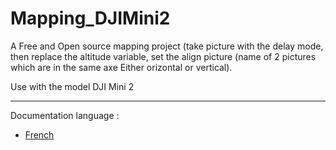 # Mapping_DJIMini2
A Free and Open source mapping project (take picture with the delay mode, then replace the altitude variable, set the align picture (name of 2 pictures which are in the same axe Either orizontal or vertical).

Use with the model DJI Mini 2

________

Documentation language :
- [French](Documentation/french_guide.md)
